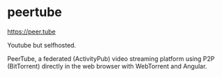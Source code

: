 # peertube

https://peer.tube

Youtube but selfhosted.

PeerTube, a federated (ActivityPub) video streaming platform using P2P
(BitTorrent) directly in the web browser with WebTorrent and Angular.
